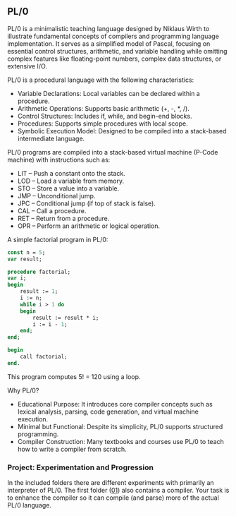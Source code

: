 
## PL/0

PL/0 is a minimalistic teaching language designed by Niklaus Wirth to illustrate
fundamental concepts of compilers and programming language implementation. It serves
as a simplified model of Pascal, focusing on essential control structures, arithmetic,
and variable handling while omitting complex features like floating-point numbers,
complex data structures, or extensive I/O.

PL/0 is a procedural language with the following characteristics:
- Variable Declarations: Local variables can be declared within a procedure.
- Arithmetic Operations: Supports basic arithmetic (+, -, *, /).
- Control Structures: Includes if, while, and begin-end blocks.
- Procedures: Supports simple procedures with local scope.
- Symbolic Execution Model: Designed to be compiled into a stack-based intermediate language.


PL/0 programs are compiled into a stack-based virtual machine (P-Code machine) with instructions such as:
- LIT – Push a constant onto the stack.
- LOD – Load a variable from memory.
- STO – Store a value into a variable.
- JMP – Unconditional jump.
- JPC – Conditional jump (if top of stack is false).
- CAL – Call a procedure.
- RET – Return from a procedure.
- OPR – Perform an arithmetic or logical operation.


A simple factorial program in PL/0:
```pascal
const n = 5;
var result;

procedure factorial;
var i;
begin
    result := 1;
    i := n;
    while i > 1 do
    begin
        result := result * i;
        i := i - 1;
    end;
end;

begin
    call factorial;
end.
```
This program computes 5! = 120 using a loop.

Why PL/0?
- Educational Purpose: It introduces core compiler concepts such as lexical analysis,
  parsing, code generation, and virtual machine execution.
- Minimal but Functional: Despite its simplicity, PL/0 supports structured programming.
- Compiler Construction: Many textbooks and courses use PL/0 to teach how to write a
  compiler from scratch.


### Project: Experimentation and Progression

In the included folders there are different experiments with primarily an interpreter
of PL/0. The first folder ([01](./01/)) also contains a compiler. Your task is to enhance
the compiler so it can compile (and parse) more of the actual PL/0 language.
